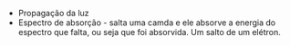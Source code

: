 - Propagação da luz
- Espectro de absorção - salta uma camda e ele absorve a energia do espectro que falta, ou seja que foi absorvida. Um salto de um elétron.